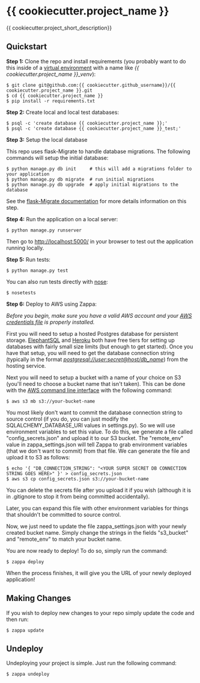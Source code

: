 {{ cookiecutter.project_name }}
===============================

{{ cookiecutter.project_short_description}}

Quickstart
----------

**Step 1:** Clone the repo and install requirements (you probably want to do this inside of a [virtual environment](http://docs.python-guide.org/en/latest/dev/virtualenvs/) with a name like *{{ cookiecutter.project_name }}_venv*):

```
$ git clone git@github.com:{{ cookiecutter.github_username}}/{{ cookiecutter.project_name }}.git
$ cd {{ cookiecutter.project_name }}
$ pip install -r requirements.txt
```

**Step 2:** Create local and local test databases:

```
$ psql -c 'create database {{ cookiecutter.project_name }};'
$ psql -c 'create database {{ cookiecutter.project_name }}_test;'
```

**Step 3:** Setup the local database

This repo uses flask-Migrate to handle database migrations. The following commands will setup the initial database: 

```
$ python manage.py db init     # this will add a migrations folder to your application
$ python manage.py db migrate  # run initial migrations
$ python manage.py db upgrade  # apply initial migrations to the database
```

See the [flask-Migrate documentation](https://flask-migrate.readthedocs.io/en/latest/) for more details information on this step.

**Step 4:** Run the application on a local server:

```
$ python manage.py runserver
```

Then go to [http://localhost:5000/](http://localhost:5000/) in your browser to test out the application running locally.

**Step 5:** Run tests: 
 
```
$ python manage.py test
```

You can also run tests directly with [nose](http://nose.readthedocs.io):

```
$ nosetests
```


**Step 6:** Deploy to AWS using Zappa:

*Before you begin, make sure you have a valid AWS account and your [AWS credentials file](https://aws.amazon.com/blogs/security/a-new-and-standardized-way-to-manage-credentials-in-the-aws-sdks/) is properly installed.*

First you will need to setup a hosted Postgres database for persistent storage. [ElephantSQL](https://www.elephantsql.com/) and [Heroku](https://www.heroku.com/postgres) both have free tiers for setting up databases with fairly small size limits (but enough to get started). Once you have that setup, you will need to get the database connection string (typically in the format *<postgresql://user:secret@host/db_name>*) from the hosting service.

Next you will need to setup a bucket with a name of your choice on S3 (you'll need to choose a bucket name that isn't taken). This can be done with the [AWS command line interface](https://aws.amazon.com/cli/) with the following command:

```
$ aws s3 mb s3://your-bucket-name
```

You most likely don't want to commit the database connection string to source control (if you do, you can just modify the SQLALCHEMY_DATABASE_URI values in settings.py). So we will use environment variables to set this value. To do this, we generate a file called "config_secrets.json" and upload it to our S3 bucket. The "remote_env" value in zappa_settings.json will tell Zappa to grab environment variables (that we don't want to commit) from that file. We can generate the file and upload it to S3 as follows:

```
$ echo '{ "DB_CONNECTION_STRING": "<YOUR SUPER SECRET DB CONNECTION STRING GOES HERE>" }' > config_secrets.json
$ aws s3 cp config_secrets.json s3://your-bucket-name
```

You can delete the secrets file after you upload it if you wish (although it is in .gitignore to stop it from being committed accidentally).

Later, you can expand this file with other environment variables for things that shouldn't be committed to source control.

Now, we just need to update the file zappa_settings.json with your newly created bucket name. Simply change the strings in the fields "s3_bucket" and "remote_env" to match your bucket name.

You are now ready to deploy! To do so, simply run the command:

```
$ zappa deploy 
```

When the process finishes, it will give you the URL of your newly deployed application!

Making Changes 
--------------
If you wish to deploy new changes to your repo simply update the code and then run:

```
$ zappa update 
```

Undeploy
--------
Undeploying your project is simple. Just run the following command:
```
$ zappa undeploy 
```
